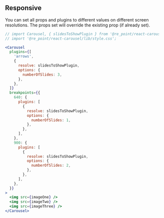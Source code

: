 ## Responsive

You can set all props and plugins to different values on different screen resolutions. The props set will override the existing prop (if already set).

```jsx render
// import Carousel, { slidesToShowPlugin } from '@re_point/react-carousel';
// import '@re_point/react-carousel/lib/style.css';

<Carousel
  plugins={[
    'arrows',
    {
      resolve: slidesToShowPlugin,
      options: {
        numberOfSlides: 3,
      },
    },
  ]}
  breakpoints={{
    640: {
      plugins: [
        {
          resolve: slidesToShowPlugin,
          options: {
            numberOfSlides: 1,
          },
        },
      ],
    },
    900: {
      plugins: [
        {
          resolve: slidesToShowPlugin,
          options: {
            numberOfSlides: 2,
          },
        },
      ],
    },
  }}
>
  <img src={imageOne} />
  <img src={imageTwo} />
  <img src={imageThree} />
</Carousel>
```
